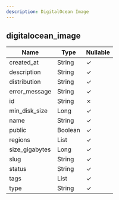 ```yaml
---
description: DigitalOcean Image
---
```

digitalocean_image
------------------

| **Name**       | **Type**     | **Nullable** |
| -------------- | ------------ | ------------ |
| created_at     | String       | &check;      |
| description    | String       | &check;      |
| distribution   | String       | &check;      |
| error_message  | String       | &check;      |
| id             | String       | &cross;      |
| min_disk_size  | Long         | &check;      |
| name           | String       | &check;      |
| public         | Boolean      | &check;      |
| regions        | List<String> | &check;      |
| size_gigabytes | Long         | &check;      |
| slug           | String       | &check;      |
| status         | String       | &check;      |
| tags           | List<String> | &check;      |
| type           | String       | &check;      |
